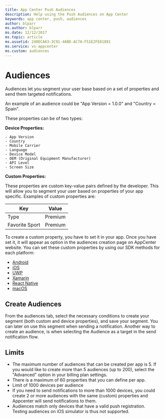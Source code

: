 ```yaml
---
title: App Center Push Audiences
description: Help using the Push Audiences on App Center
keywords: app center, push, audiences
author: blparr
ms.author: blparr
ms.date: 12/12/2017
ms.topic: article
ms.assetid: 240ECA63-3C91-4ABD-AC7A-F51E2FE81891
ms.service: vs-appcenter
ms.custom: audiences
---
```



# Audiences

Audiences let you segment your user base based on a set of properties and send them targeted notifications.

An example of an audience could be "App Version = 1.0.0" and "Country = Spain".

These properties can be of two types:

**Device Properties:**

    - App Version
    - Country
    - Mobile Carrier
    - Language
    - Device Model
    - OEM (Original Equipment Manufacturer)
    - API Level
    - Screen Size

**Custom Properties:**

These properties are custom key-value pairs defined by the developer. This will allow you to segment your user based on properties of your app specific.
Examples of custom properties are:

| Key            | Value   |
| -------------- | ------- |
| Type           | Premium |
| Favorite Sport | Premium |


To create a custom property, you have to set it in your app. Once you have set it, it will appear as option in the audiences creation page on AppCenter website.
You can set these custom properties by using our SDK methods for each platform:

   - [Android](~/sdk/other-apis/android.md#use-custom-properties) 
   - [iOS](~/sdk/other-apis/ios.md#use-custom-properties)
   - [UWP](~/sdk/other-apis/uwp.md#use-custom-properties)
   - [Xamarin](~/sdk/other-apis/xamarin.md#use-custom-properties)
   - [React Native](~/sdk/other-apis/react-native.md#use-custom-properties)
   - [macOS](~/sdk/other-apis/macos.md#use-custom-properties)

## Create Audiences

From the audiences tab, select the necessary conditions to create your segment (both custom and device properties), and save your segment. You can later on use this segment when sending a notification.
Another way to create an audience, is when selecting the Audience as a target in the send notification flow.


## Limits

- The maximum number of audiences that can be created per app is 5. If you would like to create more than 5 audiences (up to 200), select the "Advanced" option in your billing plan settings.
- There is a maximum of 60 properties that you can define per app.
- Limit of 1000 devices per audience
- If you need to send notifications to more than 1000 devices, you could create 2 or more audiences with the same (custom) properties and Appcenter will send notifications to them.
- Audiences match only devices that have a valid push registration. Testing audiences on iOS simulator is thus not supported.
